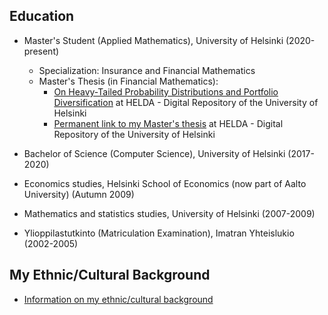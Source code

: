 ## Education

- Master's Student (Applied Mathematics), University of Helsinki (2020-present)
  - Specialization: Insurance and Financial Mathematics
  - Master's Thesis (in Financial Mathematics):
    - [On Heavy-Tailed Probability Distributions and Portfolio Diversification](https://helda.helsinki.fi/handle/10138/357424) at HELDA - Digital Repository of the University of Helsinki
    - [Permanent link to my Master's thesis](http://urn.fi/URN:NBN:fi:hulib-202304261862) at HELDA - Digital Repository of the University of Helsinki

- Bachelor of Science (Computer Science), University of Helsinki (2017-2020)

- Economics studies, Helsinki School of Economics (now part of Aalto University) (Autumn 2009)

- Mathematics and statistics studies, University of Helsinki (2007-2009)

- Ylioppilastutkinto (Matriculation Examination), Imatran Yhteislukio (2002-2005)

## My Ethnic/Cultural Background

- [Information on my ethnic/cultural background](https://github.com/Jsos17/Luhtala_background)

<!---
Jsos17/Jsos17 is a ✨ special ✨ repository because its `README.md` (this file) appears on your GitHub profile.
You can click the Preview link to take a look at your changes.
--->
